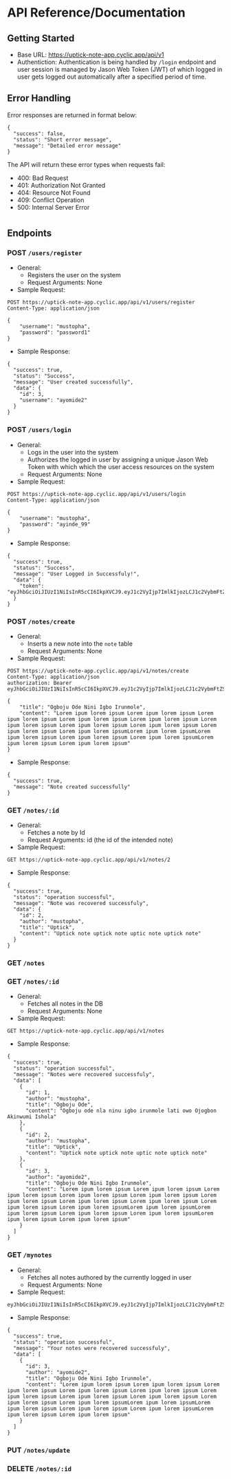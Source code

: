# API Reference/Documentation
## Getting Started
* Base URL: https://uptick-note-app.cyclic.app/api/v1
* Authentiction: Authentication is being handled by `/login` endpoint and user session is managed by Jason Web Token (JWT) of which logged in user gets logged out automatically after a specified period of time.

## Error Handling
Error responses are returned in format below:
```
{
  "success": false,
  "status": "Short error message",
  "message": "Detailed error message"
}
```
The API will return these error types when requests fail:
* 400: Bad Request
* 401: Authorization Not Granted
* 404: Resource Not Found
* 409: Conflict Operation
* 500: Internal Server Error

#
## Endpoints
### POST `/users/register`
* General:
    * Registers the user on the system
    * Request Arguments: None
* Sample Request:
```
POST https://uptick-note-app.cyclic.app/api/v1/users/register
Content-Type: application/json

{
    "username": "mustopha",
    "password": "password1"
}
```
* Sample Response:
```
{
  "success": true,
  "status": "Success",
  "message": "User created successfully",
  "data": {
    "id": 3,
    "username": "ayomide2"
  }
}
```

### POST `/users/login`
* General:
    * Logs in the user into the system
    * Authorizes the logged in user by assigning a unique Jason Web Token with which which the user access resources on the system
    * Request Arguments: None
* Sample Request:
```
POST https://uptick-note-app.cyclic.app/api/v1/users/login
Content-Type: application/json

{
    "username": "mustopha",
    "password": "ayinde_99"
}
```
* Sample Response:
```
{
  "success": true,
  "status": "Success",
  "message": "User Logged in Successfuly!",
  "data": {
    "token": "eyJhbGciOiJIUzI1NiIsInR5cCI6IkpXVCJ9.eyJ1c2VyIjp7ImlkIjozLCJ1c2VybmFtZSI6ImF5b21pZGUyIiwicGFzc3dvcmQiOiIkMmIkMTAkV1JLb3BHSWhaTmxseHFVLzY3d3R1TzdJY3F4bExFa2pwbWtjc2VOMXN3cUFheHZSSWlWeEMiLCJjcmVhdGVkQXQiOiIyMDIzLTAyLTIxVDE2OjM5OjAwLjAwMFoiLCJ1cGRhdGVkQXQiOiIyMDIzLTAyLTIxVDE2OjM5OjAwLjAwMFoifSwiaWF0IjoxNjc2OTk4NDU1LCJleHAiOjE2NzcwMDAyNTV9.0KVhQhWSi6J0mkaNktlU1RGN9sLH2WvBSYAwJUNAyAw"
  }
}
```
### POST `/notes/create`
* General:
    * Inserts a new note into the `note` table
    * Request Arguments: None
* Sample Request:
```
POST https://uptick-note-app.cyclic.app/api/v1/notes/create
Content-Type: application/json
authorization: Bearer eyJhbGciOiJIUzI1NiIsInR5cCI6IkpXVCJ9.eyJ1c2VyIjp7ImlkIjozLCJ1c2VybmFtZSI6ImF5b21pZGUyIiwicGFzc3dvcmQiOiIkMmIkMTAkV1JLb3BHSWhaTmxseHFVLzY3d3R1TzdJY3F4bExFa2pwbWtjc2VOMXN3cUFheHZSSWlWeEMiLCJjcmVhdGVkQXQiOiIyMDIzLTAyLTIxVDE2OjM5OjAwLjAwMFoiLCJ1cGRhdGVkQXQiOiIyMDIzLTAyLTIxVDE2OjM5OjAwLjAwMFoifSwiaWF0IjoxNjc2OTk4NDU1LCJleHAiOjE2NzcwMDAyNTV9.0KVhQhWSi6J0mkaNktlU1RGN9sLH2WvBSYAwJUNAyAw

{
    "title": "Ogboju Ode Nini Igbo Irunmole",
    "content": "Lorem ipum lorem ipsum Lorem ipum lorem ipsum Lorem ipum lorem ipsum Lorem ipum lorem ipsum Lorem ipum lorem ipsum Lorem ipum lorem ipsum Lorem ipum lorem ipsum Lorem ipum lorem ipsum Lorem ipum lorem ipsum Lorem ipum lorem ipsumLorem ipum lorem ipsumLorem ipum lorem ipsum Lorem ipum lorem ipsum Lorem ipum lorem ipsumLorem ipum lorem ipsum Lorem ipum lorem ipsum"
}
```
* Sample Response:
```
{
  "success": true,
  "message": "Note created successfully"
}
```
### GET `/notes/:id`
* General:
    * Fetches a note by Id
    * Request Arguments: id (the id of the intended note)
* Sample Request:
```
GET https://uptick-note-app.cyclic.app/api/v1/notes/2
```
* Sample Response:
```
{
  "success": true,
  "status": "operation successful",
  "message": "Note was recovered successfuly",
  "data": {
    "id": 2,
    "author": "mustopha",
    "title": "Uptick",
    "content": "Uptick note uptick note uptic note uptick note"
  }
}
```

### GET `/notes`
### GET `/notes/:id`
* General:
    * Fetches all notes in the DB
    * Request Arguments: None
* Sample Request:
```
GET https://uptick-note-app.cyclic.app/api/v1/notes
```
* Sample Response:
```
{
  "success": true,
  "status": "operation successful",
  "message": "Notes were recovered successfuly",
  "data": [
    {
      "id": 1,
      "author": "mustopha",
      "title": "Ogboju Ode",
      "content": "Ogboju ode nla ninu igbo irunmole lati owo Ojogbon Akinwumi Ishola"
    },
    {
      "id": 2,
      "author": "mustopha",
      "title": "Uptick",
      "content": "Uptick note uptick note uptic note uptick note"
    },
    {
      "id": 3,
      "author": "ayomide2",
      "title": "Ogboju Ode Nini Igbo Irunmole",
      "content": "Lorem ipum lorem ipsum Lorem ipum lorem ipsum Lorem ipum lorem ipsum Lorem ipum lorem ipsum Lorem ipum lorem ipsum Lorem ipum lorem ipsum Lorem ipum lorem ipsum Lorem ipum lorem ipsum Lorem ipum lorem ipsum Lorem ipum lorem ipsumLorem ipum lorem ipsumLorem ipum lorem ipsum Lorem ipum lorem ipsum Lorem ipum lorem ipsumLorem ipum lorem ipsum Lorem ipum lorem ipsum"
    }
  ]
}
```

### GET `/mynotes`
* General:
    * Fetches all notes authored by the currently logged in user
    * Request Arguments: None
* Sample Request:
```
eyJhbGciOiJIUzI1NiIsInR5cCI6IkpXVCJ9.eyJ1c2VyIjp7ImlkIjozLCJ1c2VybmFtZSI6ImF5b21pZGUyIiwicGFzc3dvcmQiOiIkMmIkMTAkV1JLb3BHSWhaTmxseHFVLzY3d3R1TzdJY3F4bExFa2pwbWtjc2VOMXN3cUFheHZSSWlWeEMiLCJjcmVhdGVkQXQiOiIyMDIzLTAyLTIxVDE2OjM5OjAwLjAwMFoiLCJ1cGRhdGVkQXQiOiIyMDIzLTAyLTIxVDE2OjM5OjAwLjAwMFoifSwiaWF0IjoxNjc3MDAwNTc1LCJleHAiOjE2NzcwMDIzNzV9.LBGQoBl6ceAMDQmFVu6tjx93mkYKsIkxjXvIhg5WDdg
```
* Sample Response:
```
{
  "success": true,
  "status": "operation successful",
  "message": "Your notes were recovered successfuly",
  "data": [
    {
      "id": 3,
      "author": "ayomide2",
      "title": "Ogboju Ode Nini Igbo Irunmole",
      "content": "Lorem ipum lorem ipsum Lorem ipum lorem ipsum Lorem ipum lorem ipsum Lorem ipum lorem ipsum Lorem ipum lorem ipsum Lorem ipum lorem ipsum Lorem ipum lorem ipsum Lorem ipum lorem ipsum Lorem ipum lorem ipsum Lorem ipum lorem ipsumLorem ipum lorem ipsumLorem ipum lorem ipsum Lorem ipum lorem ipsum Lorem ipum lorem ipsumLorem ipum lorem ipsum Lorem ipum lorem ipsum"
    }
  ]
}
```

### PUT `/notes/update`
### DELETE `/notes/:id`











